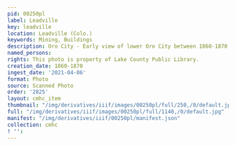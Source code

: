 ```yaml
---
pid: 00250pl
label: Leadville
key: leadville
location: Leadville (Colo.)
keywords: Mining, Buildings
description: Oro City - Early view of lower Oro City between 1860-1870
named_persons: 
rights: This photo is property of Lake County Public Library.
creation_date: 1860-1870
ingest_date: '2021-04-06'
format: Photo
source: Scanned Photo
order: '2825'
layout: cmhc_item
thumbnail: "/img/derivatives/iiif/images/00250pl/full/250,/0/default.jpg"
full: "/img/derivatives/iiif/images/00250pl/full/1140,/0/default.jpg"
manifest: "/img/derivatives/iiif/00250pl/manifest.json"
collection: cmhc
! '': 
---
```

